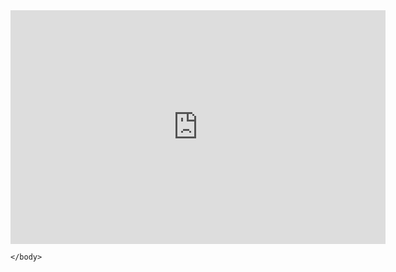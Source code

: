 <!DOCTYPE html>
<html>
    <head>
        <meta charset='utf-8'>
        <meta http-equiv='X-UA-Compatible' content='IE=edge'>
        <title>Meu Portifólio</title>
        <meta name='viewport' content='width=device-width, initial-scale=1'>
        <link rel='stylesheet' type='text/css' media='screen' href='main.css'>
        <script src='main.js'></script>
    </head>
    <body>
        <iframe title="Balança Comercial" width="600" height="373.5"
            src="https://app.powerbi.com/view?r=eyJrIjoiN2NmMzUxMzgtODFhOS00MzI4LWI4ZDctNzg3OGJhNTc4NDI5IiwidCI6IjVjZWIxNDNhLWNjMWYtNDI4ZC04NWQwLTQ5ZjJlMDU2YmZmZCIsImMiOjN9&pageName=ReportSection8cffc083aec074e71a8b"
            frameborder="0" allowFullScreen="true">
        </iframe>

    </body>
</html>
